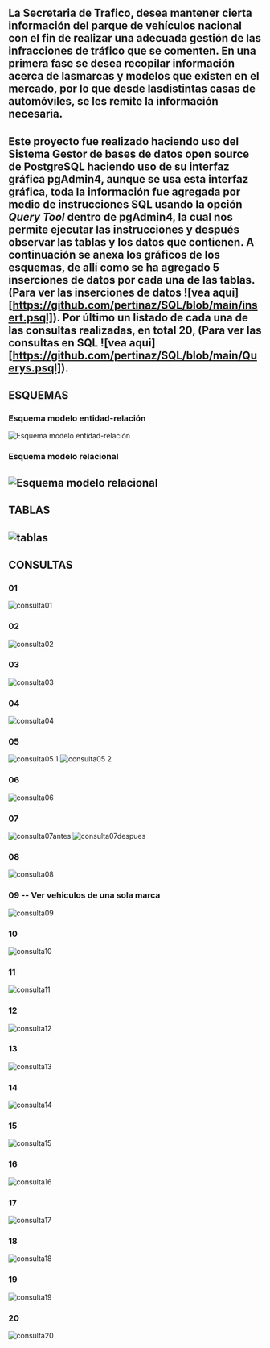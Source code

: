 La Secretaria de Trafico, desea mantener cierta información del parque de vehículos nacional con el fin de realizar una adecuada gestión de las infracciones de tráfico que se comenten.
En una primera fase se desea recopilar información acerca de lasmarcas y modelos que existen en el mercado, por lo que desde lasdistintas casas de automóviles, se les remite la información necesaria.
---
Este proyecto fue realizado haciendo uso del Sistema Gestor de bases de datos open source de PostgreSQL haciendo uso de su interfaz gráfica pgAdmin4, aunque se usa esta interfaz gráfica, toda la información fue agregada por medio de instrucciones SQL usando la opción *Query Tool* dentro de pgAdmin4, la cual nos permite ejecutar las instrucciones y después observar las tablas y los datos que contienen.
A continuación se anexa los gráficos de los esquemas, de allí como se ha agregado 5 inserciones de datos por cada una de las tablas. (Para ver las inserciones de datos ![vea aqui][https://github.com/pertinaz/SQL/blob/main/insert.psql]). Por último un listado de cada una de las consultas realizadas, en total 20, (Para ver las consultas en SQL ![vea aqui][https://github.com/pertinaz/SQL/blob/main/Querys.psql]).
---
## ESQUEMAS

### Esquema modelo entidad-relación
![Esquema modelo entidad-relación](https://github.com/user-attachments/assets/eb479314-3218-4f19-b3e7-f925fb1f1ebb)

### Esquema modelo relacional
![Esquema modelo relacional](https://github.com/user-attachments/assets/a2151626-9063-4bbc-8446-aa3d129b80c7)
---
## TABLAS
![tablas](https://github.com/user-attachments/assets/ab4b40a7-9b09-4ada-9fdf-220668fd03e4)
---

## CONSULTAS 
### 01
![consulta01](https://github.com/user-attachments/assets/3b4466d8-1f02-4835-ba18-c7eaaea9d348)

### 02
![consulta02](https://github.com/user-attachments/assets/5aad024c-458e-41e8-992c-31c76807487a)

### 03
![consulta03](https://github.com/user-attachments/assets/88e5ac65-331a-471c-b73a-08860fd5c6b4)

### 04
![consulta04](https://github.com/user-attachments/assets/2bf5f17a-412a-4d13-8844-4beb6cd6d943)

### 05
![consulta05 1](https://github.com/user-attachments/assets/d892b3d7-efd1-4c0c-9ed0-806c043d5f87)
![consulta05 2](https://github.com/user-attachments/assets/d9137871-f40b-4a25-bb45-d272b3c20a56)

### 06 
![consulta06](https://github.com/user-attachments/assets/bb9224f7-600f-4d40-ac7e-68b24d61f771)

 ### 07 
![consulta07antes](https://github.com/user-attachments/assets/b7d39289-553d-4675-9e39-56a394e5203f)
![consulta07despues](https://github.com/user-attachments/assets/5b2c7e10-c9b4-4a16-9f0e-7a602ada5720)

### 08
![consulta08](https://github.com/user-attachments/assets/e7e4e34b-5b71-4349-9719-e9c4104b1f78)

### 09 -- Ver vehiculos de una sola marca
![consulta09](https://github.com/user-attachments/assets/20051462-dff1-47e9-a270-decfffff9a45)

### 10
![consulta10](https://github.com/user-attachments/assets/335cdff6-86cc-4c26-ac40-b3ea48065075)

### 11
![consulta11](https://github.com/user-attachments/assets/e3aa4b5f-e872-419e-b209-b8714e1acebf)

### 12
![consulta12](https://github.com/user-attachments/assets/c28599cd-2dbc-4a20-ba35-a5ab804d59c1)

### 13
![consulta13](https://github.com/user-attachments/assets/b74d9772-ada2-48e8-9e72-6197c4194286)

### 14
![consulta14](https://github.com/user-attachments/assets/7e7955e9-6ec3-4887-8482-03a32e0cef04)

### 15
![consulta15](https://github.com/user-attachments/assets/35572e90-b29c-4c46-a400-4600f3c74763)

### 16
![consulta16](https://github.com/user-attachments/assets/de1e86ef-7904-4270-b941-584b88f71006)

### 17
![consulta17](https://github.com/user-attachments/assets/32772b22-03ba-4fb4-9dc2-4e7f0b910ac4)

### 18
![consulta18](https://github.com/user-attachments/assets/ee34f98b-4c4c-434e-896a-b627d3bac0cf)

### 19
![consulta19](https://github.com/user-attachments/assets/f93aed0c-b219-4fa3-b0b3-e55aa9171970)

### 20
![consulta20](https://github.com/user-attachments/assets/b0470b87-38a5-4630-995e-8ba194a039e9)



